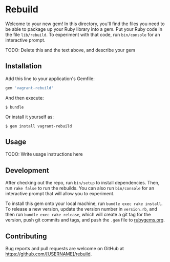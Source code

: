 # Rebuild

Welcome to your new gem! In this directory, you'll find the files you need to be able to package up your Ruby library into a gem. Put your Ruby code in the file `lib/rebuild`. To experiment with that code, run `bin/console` for an interactive prompt.

TODO: Delete this and the text above, and describe your gem

## Installation

Add this line to your application's Gemfile:

```ruby
gem 'vagrant-rebuild'
```

And then execute:

    $ bundle

Or install it yourself as:

    $ gem install vagrant-rebuild

## Usage

TODO: Write usage instructions here

## Development

After checking out the repo, run `bin/setup` to install dependencies. Then, run `rake false` to run the rebuilds. You can also run `bin/console` for an interactive prompt that will allow you to experiment.

To install this gem onto your local machine, run `bundle exec rake install`. To release a new version, update the version number in `version.rb`, and then run `bundle exec rake release`, which will create a git tag for the version, push git commits and tags, and push the `.gem` file to [rubygems.org](https://rubygems.org).

## Contributing

Bug reports and pull requests are welcome on GitHub at https://github.com/[USERNAME]/rebuild.

